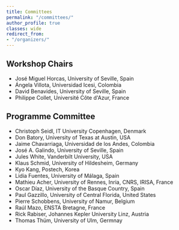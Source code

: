 ```yaml
---
title: Committees
permalink: "/committees/"
author_profile: true
classes: wide
redirect_from:
- "/organizers/"
---
```


## Workshop Chairs
* José Miguel Horcas, University of Seville, Spain
* Ángela Villota, Universidad Icesi, Colombia
* David Benavides, University of Seville, Spain
* Philippe Collet, Université Côte d'Azur, France

## Programme Committee
* Christoph Seidl, IT University Copenhagen, Denmark
* Don Batory, University of Texas at Austin, USA
* Jaime Chavarriaga, Universidad de los Andes, Colombia
* José A. Galindo, University of Seville, Spain
* Jules White, Vanderbilt University, USA
* Klaus Schmid, University of Hildesheim, Germany
* Kyo Kang, Postech, Korea
* Lidia Fuentes, University of Málaga, Spain
* Mathieu Acher, University of Rennes, Inria, CNRS, IRISA, France
* Oscar Díaz, University of the Basque Country, Spain
* Paul Gazzillo, University of Central Florida, United States
* Pierre Schobbens, University of Namur, Belgium
* Raúl Mazo, ENSTA Bretagne, France
* Rick Rabiser, Johannes Kepler University Linz, Austria
* Thomas Thüm, University of Ulm, Germnay
